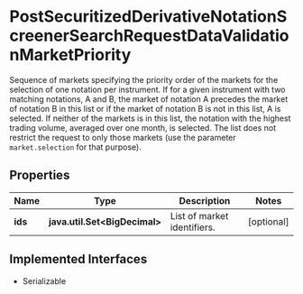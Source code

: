 

# PostSecuritizedDerivativeNotationScreenerSearchRequestDataValidationMarketPriority

Sequence of markets specifying the priority order of the markets for the selection of one notation per instrument. If for a given instrument with two matching notations, A and B, the market of notation A precedes the market of notation B in this list or if the market of notation B is not in this list, A is selected. If neither of the markets is in this list, the notation with the highest trading volume, averaged over one month, is selected.          The list does not restrict the request to only those markets (use the parameter `market.selection` for that purpose).

## Properties

Name | Type | Description | Notes
------------ | ------------- | ------------- | -------------
**ids** | **java.util.Set&lt;BigDecimal&gt;** | List of market identifiers. |  [optional]


## Implemented Interfaces

* Serializable


